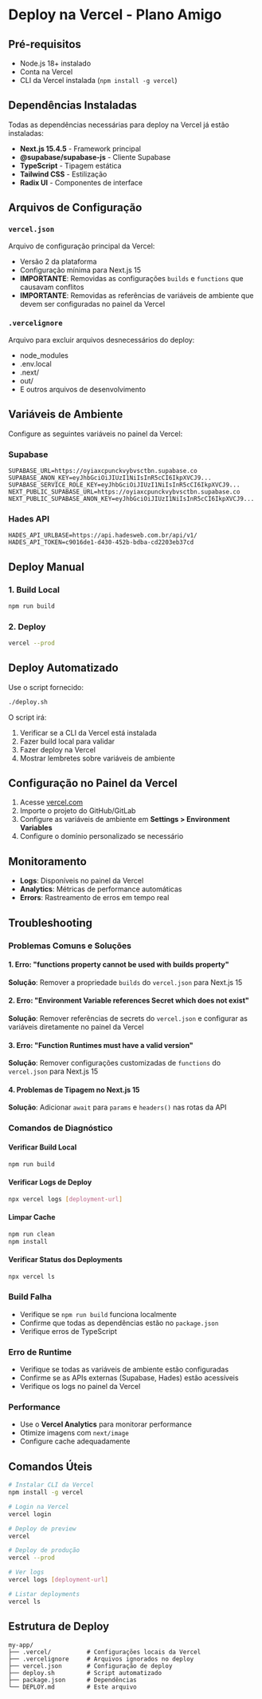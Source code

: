 # Deploy na Vercel - Plano Amigo

## Pré-requisitos

- Node.js 18+ instalado
- Conta na Vercel
- CLI da Vercel instalada (`npm install -g vercel`)

## Dependências Instaladas

Todas as dependências necessárias para deploy na Vercel já estão instaladas:

- **Next.js 15.4.5** - Framework principal
- **@supabase/supabase-js** - Cliente Supabase
- **TypeScript** - Tipagem estática
- **Tailwind CSS** - Estilização
- **Radix UI** - Componentes de interface

## Arquivos de Configuração

### `vercel.json`
Arquivo de configuração principal da Vercel:
- Versão 2 da plataforma
- Configuração mínima para Next.js 15
- **IMPORTANTE**: Removidas as configurações `builds` e `functions` que causavam conflitos
- **IMPORTANTE**: Removidas as referências de variáveis de ambiente que devem ser configuradas no painel da Vercel

### `.vercelignore`
Arquivo para excluir arquivos desnecessários do deploy:
- node_modules
- .env.local
- .next/
- out/
- E outros arquivos de desenvolvimento

## Variáveis de Ambiente

Configure as seguintes variáveis no painel da Vercel:

### Supabase
```
SUPABASE_URL=https://oyiaxcpunckvybvsctbn.supabase.co
SUPABASE_ANON_KEY=eyJhbGciOiJIUzI1NiIsInR5cCI6IkpXVCJ9...
SUPABASE_SERVICE_ROLE_KEY=eyJhbGciOiJIUzI1NiIsInR5cCI6IkpXVCJ9...
NEXT_PUBLIC_SUPABASE_URL=https://oyiaxcpunckvybvsctbn.supabase.co
NEXT_PUBLIC_SUPABASE_ANON_KEY=eyJhbGciOiJIUzI1NiIsInR5cCI6IkpXVCJ9...
```

### Hades API
```
HADES_API_URLBASE=https://api.hadesweb.com.br/api/v1/
HADES_API_TOKEN=c9016de1-d430-452b-bdba-cd2203eb37cd
```

## Deploy Manual

### 1. Build Local
```bash
npm run build
```

### 2. Deploy
```bash
vercel --prod
```

## Deploy Automatizado

Use o script fornecido:
```bash
./deploy.sh
```

O script irá:
1. Verificar se a CLI da Vercel está instalada
2. Fazer build local para validar
3. Fazer deploy na Vercel
4. Mostrar lembretes sobre variáveis de ambiente

## Configuração no Painel da Vercel

1. Acesse [vercel.com](https://vercel.com)
2. Importe o projeto do GitHub/GitLab
3. Configure as variáveis de ambiente em **Settings > Environment Variables**
4. Configure o domínio personalizado se necessário

## Monitoramento

- **Logs**: Disponíveis no painel da Vercel
- **Analytics**: Métricas de performance automáticas
- **Errors**: Rastreamento de erros em tempo real

## Troubleshooting

### Problemas Comuns e Soluções

#### 1. Erro: "functions property cannot be used with builds property"
**Solução**: Remover a propriedade `builds` do `vercel.json` para Next.js 15

#### 2. Erro: "Environment Variable references Secret which does not exist"
**Solução**: Remover referências de secrets do `vercel.json` e configurar as variáveis diretamente no painel da Vercel

#### 3. Erro: "Function Runtimes must have a valid version"
**Solução**: Remover configurações customizadas de `functions` do `vercel.json` para Next.js 15

#### 4. Problemas de Tipagem no Next.js 15
**Solução**: Adicionar `await` para `params` e `headers()` nas rotas da API

### Comandos de Diagnóstico

#### Verificar Build Local
```bash
npm run build
```

#### Verificar Logs de Deploy
```bash
npx vercel logs [deployment-url]
```

#### Limpar Cache
```bash
npm run clean
npm install
```

#### Verificar Status dos Deployments
```bash
npx vercel ls
```

### Build Falha
- Verifique se `npm run build` funciona localmente
- Confirme que todas as dependências estão no `package.json`
- Verifique erros de TypeScript

### Erro de Runtime
- Verifique se todas as variáveis de ambiente estão configuradas
- Confirme se as APIs externas (Supabase, Hades) estão acessíveis
- Verifique os logs no painel da Vercel

### Performance
- Use o **Vercel Analytics** para monitorar performance
- Otimize imagens com `next/image`
- Configure cache adequadamente

## Comandos Úteis

```bash
# Instalar CLI da Vercel
npm install -g vercel

# Login na Vercel
vercel login

# Deploy de preview
vercel

# Deploy de produção
vercel --prod

# Ver logs
vercel logs [deployment-url]

# Listar deployments
vercel ls
```

## Estrutura de Deploy

```
my-app/
├── .vercel/          # Configurações locais da Vercel
├── .vercelignore     # Arquivos ignorados no deploy
├── vercel.json       # Configuração de deploy
├── deploy.sh         # Script automatizado
├── package.json      # Dependências
└── DEPLOY.md         # Este arquivo
```